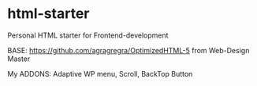 # html-starter
Personal HTML starter for Frontend-development

BASE:
https://github.com/agragregra/OptimizedHTML-5 from Web-Design Master

My ADDONS:
Adaptive WP menu, Scroll, BackTop Button
